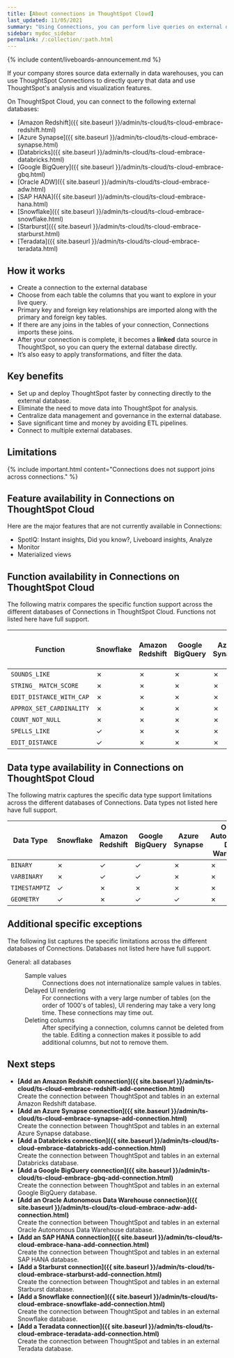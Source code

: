 ```yaml
---
title: [About connections in ThoughtSpot Cloud]
last_updated: 11/05/2021
summary: "Using Connections, you can perform live queries on external databases."
sidebar: mydoc_sidebar
permalink: /:collection/:path.html
---
```


{% include content/liveboards-announcement.md %}

If your company stores source data externally in data warehouses, you can use ThoughtSpot Connections to directly query that data and use ThoughtSpot's analysis and visualization features.

On ThoughtSpot Cloud, you can connect to the following external databases:
- [Amazon Redshift]({{ site.baseurl }}/admin/ts-cloud/ts-cloud-embrace-redshift.html)
- [Azure Synapse]({{ site.baseurl }}/admin/ts-cloud/ts-cloud-embrace-synapse.html)
- [Databricks]({{ site.baseurl }}/admin/ts-cloud/ts-cloud-embrace-databricks.html)
- [Google BigQuery]({{ site.baseurl }}/admin/ts-cloud/ts-cloud-embrace-gbq.html)
- [Oracle ADW]({{ site.baseurl }}/admin/ts-cloud/ts-cloud-embrace-adw.html)
- [SAP HANA]({{ site.baseurl }}/admin/ts-cloud/ts-cloud-embrace-hana.html)
- [Snowflake]({{ site.baseurl }}/admin/ts-cloud/ts-cloud-embrace-snowflake.html)
- [Starburst]({{ site.baseurl }}/admin/ts-cloud/ts-cloud-embrace-starburst.html)
- [Teradata]({{ site.baseurl }}/admin/ts-cloud/ts-cloud-embrace-teradata.html)

## How it works

- Create a connection to the external database
- Choose from each table the columns that you want to explore in your live query.
- Primary key and foreign key relationships are imported along with the primary and foreign key tables.
- If there are any joins in the tables of your connection, Connections imports these joins.
- After your connection is complete, it becomes a **linked** data source in ThoughtSpot, so you can query the external database directly.
- It’s also easy to apply transformations, and filter the data.

## Key benefits
- Set up and deploy ThoughtSpot faster by connecting directly to the external database.
- Eliminate the need to move data into ThoughtSpot for analysis.
- Centralize data management and governance in the external database.
- Save significant time and money by avoiding ETL pipelines.
- Connect to multiple external databases.
<!-- - Custom calendar available with Snowflake. -->

## Limitations

{% include important.html content="Connections does not support joins across connections." %}

## Feature availability in Connections on ThoughtSpot Cloud

Here are the major features that are not currently available in Connections:

<!-- - Custom calendar is supported with Snowflake connections.
- Custom calendar is in beta for Redshift, Teradata, Starburst, Synapse, and SAP Hana connections, and are off by default. Contact ThoughtSpot to enable them. -->
- SpotIQ: Instant insights, Did you know?, Liveboard insights, Analyze
- Monitor
- Materialized views

## Function availability in Connections on ThoughtSpot Cloud

The following matrix compares the specific function support across the different databases of Connections in ThoughtSpot Cloud. Functions not listed here have full support.

<table>
<thead>
<tr>
<th>Function</th>
<th>Snowflake</th>
<th>Amazon<br />Redshift</th>
<th>Google<br />BigQuery</th>
<th>Azure<br />Synapse</th>
<th>Oracle<br />Autonomous Data Warehouse</th>
</tr>
</thead>
<tbody>
<tr>
<td><code>SOUNDS_LIKE</code></td>
<td>&cross;</td>
<td>&cross;</td>
<td>&cross;</td>
<td>&cross;</td>
<td>&cross;</td>
</tr>
<tr>
<td><code>STRING_ MATCH_SCORE</code></td>
<td>&cross;</td>
<td>&cross;</td>
<td>&cross;</td>
<td>&cross;</td>
<td>&cross;</td>
</tr>
<tr>
<td><code>EDIT_DISTANCE_WITH_CAP</code></td>
<td>&cross;</td>
<td>&cross;</td>
<td>&cross;</td>
<td>&cross;</td>
<td>&cross;</td>
</tr>
<tr>
<td><code>APPROX_SET_CARDINALITY</code></td>
<td>&cross;</td>
<td>&cross;</td>
<td>&cross;</td>
<td>&cross;</td>
<td>&cross;</td>
</tr>
<tr>
<td><code>COUNT_NOT_NULL</code></td>
<td>&cross;</td>
<td>&cross;</td>
<td>&cross;</td>
<td>&cross;</td>
<td>&cross;</td>
</tr>
<tr>
<td><code>SPELLS_LIKE</code></td>
<td>&check;</td>
<td>&cross;</td>
<td>&cross;</td>
<td>&cross;</td>
<td>&cross;</td>
</tr>
<tr>
<td><code>EDIT_DISTANCE</code></td>
<td>&check;</td>
<td>&cross;</td>
<td>&cross;</td>
<td>&cross;</td>
<td>&cross;</td>
</tr>
</tbody>
</table>

## Data type availability in Connections on ThoughtSpot Cloud

The following matrix captures the specific data type support limitations across the different databases of Connections. Data types not listed here have full support.

<table>
  <thead>
    <tr>
      <th>Data Type<br></th>
      <th>Snowflake<br></th>
      <th>Amazon<br>Redshift</th>
      <th>Google<br>BigQuery</th>
      <th>Azure<br>Synapse</th>
      <th>Oracle<br />Autonomous Data Warehouse</th>
    </tr>
  </thead>
  <tbody>
    <tr>
      <td><code>BINARY</code></td>
      <td>&cross;</td>
      <td>&check;</td>
      <td>&check;</td>
      <td>&cross;</td>
      <td>&cross;</td>
    </tr>
    <tr>
      <td><code>VARBINARY</code></td>
      <td>&cross;</td>
      <td>&check;</td>
      <td>&check;</td>
      <td>&cross;</td>
      <td>&cross;</td>
    </tr>
    <tr>
      <td><code>TIMESTAMPTZ</code></td>
      <td>&check;</td>
      <td>&cross;</td>
      <td>&cross;</td>
      <td>&cross;</td>
      <td>&cross;</td>
    </tr>
    <tr>
      <td><code>GEOMETRY</code></td>
      <td>&check;</td>
      <td>&cross;</td>
      <td>&check;</td>
      <td>&check;</td>
      <td>&cross;</td>
    </tr>
  </tbody>
</table>

## Additional specific exceptions

The following list captures the specific limitations across the different databases of Connections. Databases not listed here have full support.

<dl>
  <dlentry>
    <dt>General: all databases</dt>
    <dd>
      <dl>
        <dlentry>
          <dt>Sample values</dt>
          <dd>Connections does not internationalize sample values in tables.</dd></dlentry>
        <dlentry>
           <dt>Delayed UI rendering</dt>
           <dd>For connections with a very large number of tables (on the order of 1000's of tables), UI rendering may take a very long time. These connections may time out.</dd></dlentry>
        <dlentry>
          <dt>Deleting columns</dt>
          <dd>After specifying a connection, columns cannot be deleted from the table. Editing a connection makes it possible to add additional columns, but not to remove them.</dd></dlentry>
      </dl>
    </dd>
  </dlentry>
     </dl>     


## Next steps

-   **[Add an Amazon Redshift connection]({{ site.baseurl }}/admin/ts-cloud/ts-cloud-embrace-redshift-add-connection.html)**  
Create the connection between ThoughtSpot and tables in an external Amazon Redshift database.
-   **[Add an Azure Synapse connection]({{ site.baseurl }}/admin/ts-cloud/ts-cloud-embrace-synapse-add-connection.html)**  
Create the connection between ThoughtSpot and tables in an external Azure Synapse database.
-   **[Add a Databricks connection]({{ site.baseurl }}/admin/ts-cloud/ts-cloud-embrace-databricks-add-connection.html)**  
Create the connection between ThoughtSpot and tables in an external Databricks database.
-   **[Add a Google BigQuery connection]({{ site.baseurl }}/admin/ts-cloud/ts-cloud-embrace-gbq-add-connection.html)**  
Create the connection between ThoughtSpot and tables in an external Google BigQuery database.
-   **[Add an Oracle Autonomous Data Warehouse connection]({{ site.baseurl }}/admin/ts-cloud/ts-cloud-embrace-adw-add-connection.html)**  
Create the connection between ThoughtSpot and tables in an external Oracle Autonomous Data Warehouse database.
-   **[Add an SAP HANA connection]({{ site.baseurl }}/admin/ts-cloud/ts-cloud-embrace-hana-add-connection.html)**  
Create the connection between ThoughtSpot and tables in an external SAP HANA database.
-   **[Add a Starburst connection]({{ site.baseurl }}/admin/ts-cloud/ts-cloud-embrace-starburst-add-connection.html)**  
Create the connection between ThoughtSpot and tables in an external Starburst database.
-   **[Add a Snowflake connection]({{ site.baseurl }}/admin/ts-cloud/ts-cloud-embrace-snowflake-add-connection.html)**  
Create the connection between ThoughtSpot and tables in an external Snowflake database.
-   **[Add a Teradata connection]({{ site.baseurl }}/admin/ts-cloud/ts-cloud-embrace-teradata-add-connection.html)**  
Create the connection between ThoughtSpot and tables in an external Teradata database.
